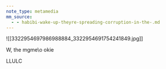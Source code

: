 ```yaml
---
note_type: metamedia
mm_source:
  - - habibi-wake-up-theyre-spreading-corruption-in-the-.md
---
```


![[3322954697986988884_3322954691754241849.jpg]]

W, the mgme\o okie

LLULC


